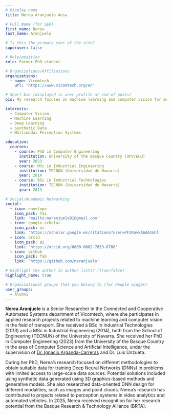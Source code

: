 ```yaml
---
# Display name
title: Nerea Aranjuelo Ansa

# Full Name (for SEO)
first_name: Nerea  
last_name: Aranjuelo

# Is this the primary user of the site?
superuser: false

# Role/position
role: Former PhD student

# Organizations/Affiliations
organizations:
  - name: Vicomtech
    url: 'https://www.vicomtech.org/en'

# Short bio (displayed in user profile at end of posts)
bio: My research focuses on machine learning and computer vision for multimodal perception systems.

interests:
  - Computer Vision
  - Machine Learning
  - Deep Learning
  - Synthetic Data
  - Multimodal Perception Systems

education:
  courses:
    - course: PhD in Computer Engineering 
	  institution: University of the Basque Country (UPV/EHU)
      year: 2023
    - course: MSc in Industrial Engineering
      institution: TECNUN (Universidad de Navarra)
      year: 2014
    - course: BSc in Industrial Technologies
      institution: TECNUN (Universidad de Navarra)
      year: 2013

# Social/Academic Networking
social:
  - icon: envelope
    icon_pack: fas
    link: 'mailto:naranjuelo91@gmail.com'
  - icon: google-scholar
    icon_pack: ai
    link: 'https://scholar.google.es/citations?user=PFIRuvkAAAAJ&hl'
  - icon: orcid
    icon_pack: ai
    link: 'https://orcid.org/0000-0002-7853-6708'
  - icon: github
    icon_pack: fab
    link: 'https://github.com/naranjuelo'

# Highlight the author in author lists? (true/false)
highlight_name: true

# Organizational groups that you belong to (for People widget)
user_groups:
  - Alumni
---
```


**Nerea Aranjuelo** is a Senior Researcher in the Connected and Cooperative Automated Systems department of Vicomtech, where she participates in applied research projects related to machine learning and computer vision in the field of transport. She received a BSc in Industrial Technologies (2013) and a MSc in Industrial Engineering (2014), both from the School of Engineering (TECNUN) of the University of Navarra. She received her PhD in Computer Engineering (2023) from the University of the Basque Country in the area of Computer Science and Artificial Intelligence, under the supervision of [Dr. Ignacio Arganda-Carreras](https://cvpd.github.io/author/ignacio-arganda-carreras/) and Dr. Luis Unzueta.

During her PhD, Nerea’s research focused on different methodologies to obtain suitable data for training Deep Neural Networks (DNNs) in problems with limited access to large-scale data sources. Potential solutions included using synthetic data generated using 3D graphics-based methods and generative models. She also researched data-oriented DNN design for different modalities, such as images and point clouds. Nerea’s research has contributed to projects related to perception systems in video analytics and automated vehicles. In 2025, Nerea received recognition for her research potential from the Basque Research & Technology Alliance (BRTA).
